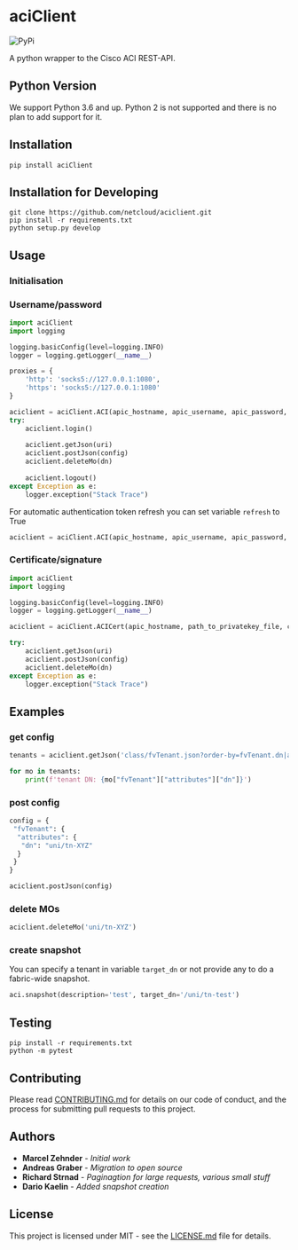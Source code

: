 # aciClient

![PyPi](https://img.shields.io/pypi/v/aciClient)

A python wrapper to the Cisco ACI REST-API.

## Python Version

We support Python 3.6 and up. Python 2 is not supported and there is no plan to add support for it.

## Installation
``pip install aciClient``

## Installation for Developing
```
git clone https://github.com/netcloud/aciclient.git
pip install -r requirements.txt
python setup.py develop
```

## Usage

### Initialisation

### Username/password
```python
import aciClient
import logging

logging.basicConfig(level=logging.INFO)
logger = logging.getLogger(__name__)

proxies = {
    'http': 'socks5://127.0.0.1:1080',
    'https': 'socks5://127.0.0.1:1080'
}

aciclient = aciClient.ACI(apic_hostname, apic_username, apic_password, refresh=False, proxies=proxies)
try:
    aciclient.login()
    
    aciclient.getJson(uri)
    aciclient.postJson(config)
    aciclient.deleteMo(dn)
    
    aciclient.logout()
except Exception as e:
    logger.exception("Stack Trace")
```

For automatic authentication token refresh you can set variable ```refresh``` to True

```python
aciclient = aciClient.ACI(apic_hostname, apic_username, apic_password, refresh=True)    
```


### Certificate/signature
```python
import aciClient
import logging

logging.basicConfig(level=logging.INFO)
logger = logging.getLogger(__name__)

aciclient = aciClient.ACICert(apic_hostname, path_to_privatekey_file, certificate_dn)

try:
    aciclient.getJson(uri)
    aciclient.postJson(config)
    aciclient.deleteMo(dn)
except Exception as e:
    logger.exception("Stack Trace")
```

## Examples

### get config
```python
tenants = aciclient.getJson('class/fvTenant.json?order-by=fvTenant.dn|asc')

for mo in tenants:
    print(f'tenant DN: {mo["fvTenant"]["attributes"]["dn"]}')
```

### post config
```python
config = {
 "fvTenant": {
  "attributes": {
   "dn": "uni/tn-XYZ"
  }
 }
}

aciclient.postJson(config)
```

### delete MOs
```python
aciclient.deleteMo('uni/tn-XYZ')
```

### create snapshot
You can specify a tenant in variable ```target_dn``` or not provide any to do a fabric-wide snapshot.
```python
aci.snapshot(description='test', target_dn='/uni/tn-test')
```

## Testing

```
pip install -r requirements.txt
python -m pytest
```
## Contributing

Please read [CONTRIBUTING.md](https://github.com/netcloud/aciClient/blob/master/CONTRIBUTING.md) for details on our code 
of conduct, and the process for submitting pull requests to this project.

## Authors

* **Marcel Zehnder** - *Initial work*
* **Andreas Graber** - *Migration to open source*
* **Richard Strnad** - *Paginagtion for large requests, various small stuff*
* **Dario Kaelin** - *Added snapshot creation*

## License

This project is licensed under MIT - see the [LICENSE.md](https://github.com/netcloud/aciClient/blob/master/LICENSE.md) file for details. 
